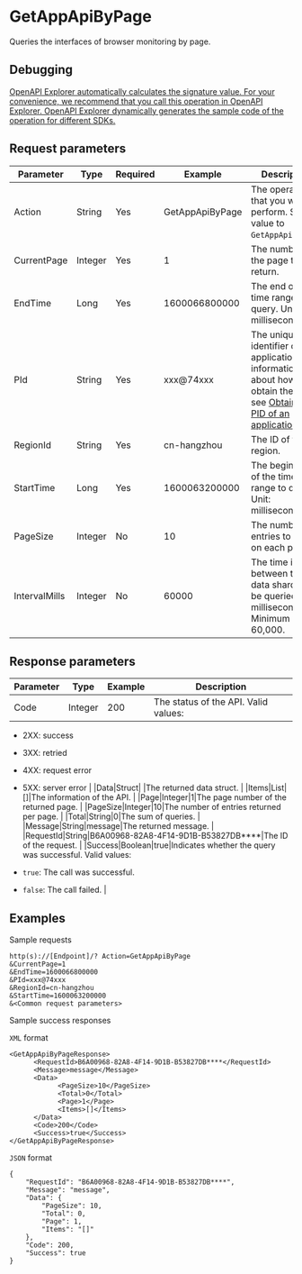 # GetAppApiByPage

Queries the interfaces of browser monitoring by page.

## Debugging

[OpenAPI Explorer automatically calculates the signature value. For your convenience, we recommend that you call this operation in OpenAPI Explorer. OpenAPI Explorer dynamically generates the sample code of the operation for different SDKs.](https://api.aliyun.com/#product=ARMS&api=GetAppApiByPage&type=RPC&version=2019-08-08)

## Request parameters

|Parameter|Type|Required|Example|Description|
|---------|----|--------|-------|-----------|
|Action|String|Yes|GetAppApiByPage|The operation that you want to perform. Set the value to `GetAppApiByPage`. |
|CurrentPage|Integer|Yes|1|The number of the page to return. |
|EndTime|Long|Yes|1600066800000|The end of the time range to query. Unit: milliseconds. |
|PId|String|Yes|xxx@74xxx|The unique identifier of the application. For information about how to obtain the `pid`, see [Obtain the PID of an application](https://www.alibabacloud.com/help/zh/doc-detail/186822.htm?spm=a2c63.p38356.b99.166.5a83372fBJ2uK9#title-ref-s31-44g). |
|RegionId|String|Yes|cn-hangzhou|The ID of the region. |
|StartTime|Long|Yes|1600063200000|The beginning of the time range to query. Unit: milliseconds. |
|PageSize|Integer|No|10|The number of entries to return on each page. |
|IntervalMills|Integer|No|60000|The time interval between the data shards to be queried. Unit: milliseconds. Minimum value: 60,000. |

## Response parameters

|Parameter|Type|Example|Description|
|---------|----|-------|-----------|
|Code|Integer|200|The status of the API. Valid values:

 -   2XX: success
-   3XX: retried
-   4XX: request error
-   5XX: server error |
|Data|Struct| |The returned data struct. |
|Items|List|\[\]|The information of the API. |
|Page|Integer|1|The page number of the returned page. |
|PageSize|Integer|10|The number of entries returned per page. |
|Total|String|0|The sum of queries. |
|Message|String|message|The returned message. |
|RequestId|String|B6A00968-82A8-4F14-9D1B-B53827DB\*\*\*\*|The ID of the request. |
|Success|Boolean|true|Indicates whether the query was successful. Valid values:

 -   `true`: The call was successful.
-   `false`: The call failed. |

## Examples

Sample requests

```
http(s)://[Endpoint]/? Action=GetAppApiByPage
&CurrentPage=1
&EndTime=1600066800000
&PId=xxx@74xxx
&RegionId=cn-hangzhou
&StartTime=1600063200000
&<Common request parameters>
```

Sample success responses

`XML` format

```
<GetAppApiByPageResponse>
	  <RequestId>B6A00968-82A8-4F14-9D1B-B53827DB****</RequestId>
	  <Message>message</Message>
	  <Data>
		    <PageSize>10</PageSize>
		    <Total>0</Total>
		    <Page>1</Page>
		    <Items>[]</Items>
	  </Data>
	  <Code>200</Code>
	  <Success>true</Success>
</GetAppApiByPageResponse>
```

`JSON` format

```
{
    "RequestId": "B6A00968-82A8-4F14-9D1B-B53827DB****",
    "Message": "message",
    "Data": {
        "PageSize": 10,
        "Total": 0,
        "Page": 1,
        "Items": "[]"
    },
    "Code": 200,
    "Success": true
}
```

